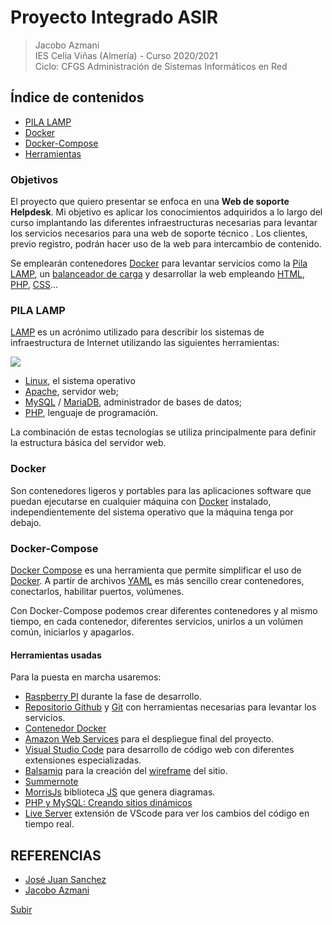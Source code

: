 <a name="top"></a>
# Proyecto Integrado ASIR
> Jacobo Azmani  
> IES Celia Viñas (Almería) - Curso 2020/2021    
> Ciclo: CFGS Administración de Sistemas Informáticos en Red  

## Índice de contenidos
* [PILA LAMP](#item1)
* [Docker](#item2)
* [Docker-Compose](#item3)
* [Herramientas](#item4)

### Objetivos
El proyecto que quiero presentar se enfoca en una **Web de soporte Helpdesk**. Mi objetivo es aplicar los conocimientos adquiridos a lo largo del curso implantando las diferentes infraestructuras necesarias para levantar los servicios necesarios para una web de soporte técnico . Los clientes, previo registro, podrán hacer uso de la web para intercambio de contenido.

Se emplearán contenedores [Docker](https://www.docker.com/) para levantar servicios como la [Pila LAMP](https://es.wikipedia.org/wiki/LAMP), un [balanceador de carga](https://es.wikipedia.org/wiki/Equilibrador_de_carga) y desarrollar la web empleando [HTML](https://developer.mozilla.org/es/docs/Web/HTML), [PHP](https://www.php.net/), [CSS](https://developer.mozilla.org/es/docs/Web/CSS)...

<a name="item1"></a>
### PILA LAMP
[LAMP](https://es.wikipedia.org/wiki/LAMP) es un acrónimo utilizado para describir los sistemas de infraestructura de Internet utilizando las siguientes herramientas:

![](https://lh4.googleusercontent.com/wmCuTDpkpnkjtu8_EtTcK3usdu5NcQyHkphLmApGya_j3ulA8OGTKAnrIrjVrt7gh-nwF23GYXDFE9AwdEIw8OwkuOHz9Uq_y8XpzFctBODDl23cZQsDL0-Cw267y6xovLe8nwnk)

- [Linux](https://es.wikipedia.org/wiki/GNU/Linux), el sistema operativo
- [Apache](https://httpd.apache.org/), servidor web;
- [MySQL](https://www.mysql.com/) / [MariaDB](https://mariadb.org/), administrador de bases de datos;
-  	[PHP](https://www.php.net/), lenguaje de programación.

La combinación de estas tecnologías se utiliza principalmente para definir la estructura básica del servidor web.

<a name="item2"></a>
### Docker

Son contenedores ligeros y portables para las aplicaciones software que puedan ejecutarse en cualquier máquina con [Docker](https://www.docker.com/) instalado, independientemente del sistema operativo que la máquina tenga por debajo.

<a name="item3"></a>
### Docker-Compose

[Docker Compose](https://docs.docker.com/compose/) es una herramienta que permite simplificar el uso de [Docker](https://www.docker.com/). A partir de archivos [YAML](https://es.wikipedia.org/wiki/YAML) es más sencillo crear contenedores, conectarlos, habilitar puertos, volúmenes.

Con Docker-Compose podemos crear diferentes contenedores y al mismo tiempo, en cada contenedor, diferentes servicios, unirlos a un volúmen común, iniciarlos y apagarlos.

<a name="item4"></a>
#### Herramientas usadas

Para la puesta en marcha usaremos:

-   [Raspberry PI](https://www.raspberrypi.org/) durante la fase de desarrollo.
-   [Repositorio Github](https://github.com/) y [Git](https://git-scm.com/) con herramientas necesarias para levantar los servicios.
-   [Contenedor Docker](https://aws.amazon.com/es/docker/)
-   [Amazon Web Services](https://aws.amazon.com/es/) para el despliegue final del proyecto.
-   [Visual Studio Code](https://code.visualstudio.com/) para desarrollo de código web con diferentes extensiones especializadas.
- [Balsamiq](https://balsamiq.com/) para la creación del [wireframe](https://es.wikipedia.org/wiki/Website_wireframe) del sitio.
- [Summernote](https://summernote.org/)
- [MorrisJs](https://morrisjs.github.io/morris.js/) biblioteca [JS](https://developer.mozilla.org/es/docs/Web/JavaScript) que genera diagramas.
- [PHP y MySQL: Creando sitios dinámicos](https://openwebinars.net/academia/portada/php-mysql/)
- [Live Server](https://marketplace.visualstudio.com/items?itemName=ritwickdey.LiveServer) extensión de VScode para ver los cambios del código en tiempo real.

## REFERENCIAS
- [José Juan Sanchez](https://github.com/josejuansanchez/iaw-practica-lamp-docker)
- [Jacobo Azmani](https://github.com/jacobo87)

[Subir](#top)
